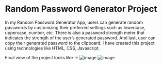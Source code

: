 # Random Password Generator Project
In my Random Password Generator App, users can generate random passwords by customizing their preferred settings such as lowercase, uppercase, number, etc. There is also a password strength meter that indicates the strength of the user’s generated password. And last, user can copy their generated password to the clipboard. I have created this project using technologies like HTML, CSS, Javascript.

Final view of the project looks like ->
![image](https://github.com/Severus25/Random-Password-Generator-Project/assets/77570887/826f9648-8901-40a2-bde6-84344494beca)
![image](https://github.com/Severus25/Random-Password-Generator-Project/assets/77570887/810de513-cd5d-4b5d-9ab0-a45b248be285)


